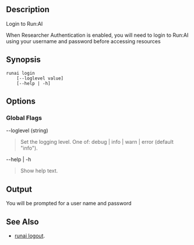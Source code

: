 ## Description

Login to Run:AI

When Researcher Authentication is enabled, you will need to login to Run:AI using your username and password before accessing resources 
## Synopsis

``` shell
runai login 
    [--loglevel value]
    [--help | -h]
```

## Options

### Global Flags

--loglevel (string)
>  Set the logging level. One of: debug | info | warn | error (default "info").

--help | -h
>  Show help text.

## Output

You will be prompted for a user name and password

## See Also

*   [runai logout](./runai-logout.md).